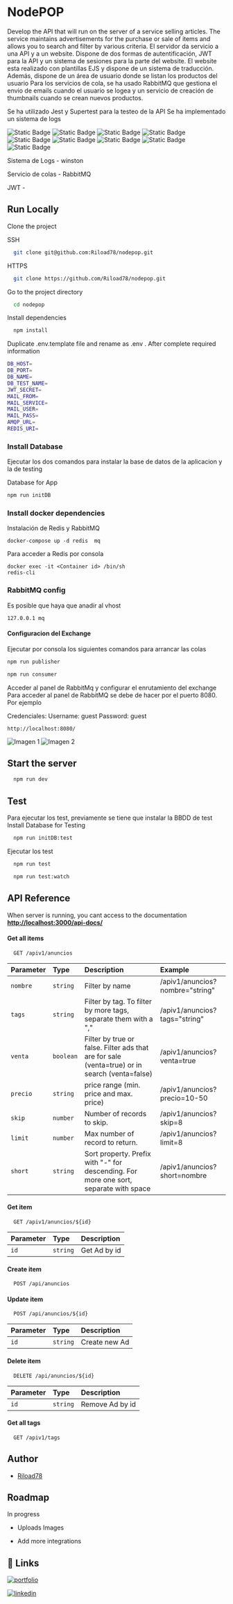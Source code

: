 
# NodePOP

Develop the API that will run on the server of a service selling articles. The service maintains advertisements for the purchase or sale of items and allows you to search and filter by various criteria. El servidor da servicio a una API y a un website.
Dispone de dos formas de autentificación, JWT para la API y un sistema de sesiones para la parte del website.
El website esta realizado con plantillas EJS y dispone de un sistema de traducción. Además, dispone de un área de usuario donde se listan los productos del usuario 
Para los servicios de cola, se ha usado RabbitMQ que gestiona el envio de emails cuando el usuario se logea y un servicio de creación de thumbnails cuando se crean nuevos productos.

Se ha utilizado Jest y Supertest para la testeo de la API
Se ha implementado un sistema de logs


![Static Badge](https://img.shields.io/badge/NODE-8A2BE2)
![Static Badge](https://img.shields.io/badge/EXPRESS-94E33B)
![Static Badge](https://img.shields.io/badge/MONGO-EDCE72)
![Static Badge](https://img.shields.io/badge/EJS-F679FC)
![Static Badge](https://img.shields.io/badge/SWAGEER-BD415B)
![Static Badge](https://img.shields.io/badge/EJS-BD415B)
![Static Badge](https://img.shields.io/badge/JWT)
![Static Badge](https://img.shields.io/badge/JEST)
![Static Badge](https://img.shields.io/badge/SUPERTEST)



Sistema de Logs - winston

Servicio de colas - RabbitMQ

JWT - 

## Run Locally

Clone the project

SSH
```bash
  git clone git@github.com:Riload78/nodepop.git
```
HTTPS
```bash
  git clone https://github.com/Riload78/nodepop.git
```

Go to the project directory

```bash
  cd nodepop
```

Install dependencies

```bash
  npm install
```

Duplicate .env.template file and rename as .env . After complete required information 

```bash
DB_HOST=
DB_PORT=
DB_NAME=
DB_TEST_NAME=
JWT_SECRET=
MAIL_FROM=
MAIL_SERVICE=
MAIL_USER=
MAIL_PASS=
AMQP_URL=
REDIS_URI=
```

### Install Database

Ejecutar los dos comandos para instalar la base de datos de la aplicacion y la de testing

Database for App
```bash
npm run initDB
```

### Install docker dependencies
Instalación de Redis y RabbitMQ
````
docker-compose up -d redis  mq
````
Para acceder a Redis por consola
````
docker exec -it <Container id> /bin/sh
redis-cli
````
### RabbitMQ config
Es posible que haya que anadir al vhost
```
127.0.0.1 mq
```
#### Configuracion del Exchange
Ejecutar por consola los siguientes comandos para arrancar las colas

```bash
npm run publisher
```
```bash
npm run consumer
```
Acceder al panel de RabbitMq y configurar el enrutamiento del exchange
Para acceder al panel de RabbitMQ se debe de hacer por el puerto 8080. Por ejemplo

Credenciales:
Username: guest
Password: guest
````
http://localhost:8080/
````

![Imagen 1](https://raw.githubusercontent.com/Riload78/nodepop/main/asset-github/exchange.png)
![Imagen 2](https://raw.githubusercontent.com/Riload78/nodepop/main/asset-github/queue.png)

## Start the server

```bash
  npm run dev
```

## Test

Para ejecutar los test, previamente se tiene que instalar la BBDD de test
Install Database for Testing
```bash
  npm run initDB:test
```
Ejecutar los test
```bash
  npm run test
```
```bash
  npm run test:watch
```


## API Reference
When server is running, you cant access to the documentation **[http://localhost:3000/api-docs/](http://localhost:3000/api-docs/#/Anuncios/getAnuncios)** 

#### Get all items

```http
  GET /apiv1/anuncios
```

| Parameter | Type     | Description                                                                                  | Example                         |
| :-------- | :------- | :------------------------------------------------------------------------------------------- |:------------------------------- |
| `nombre`  | `string` | Filter by name                                                                               | /apiv1/anuncios?nombre="string" |
| `tags`    | `string` | Filter by tag. To filter by more tags, separate them with a ","                              | /apiv1/anuncios?tags="string"   |
| `venta`   | `boolean`| Filter by true or false. Filter ads that are for sale (venta=true) or in search (venta=false)| /apiv1/anuncios?venta=true      |
| `precio ` | `string` | price range (min. price and max. price)                                                      | /apiv1/anuncios?precio=10-50    |
| `skip `   | `number` | Number of records to skip.                                                                   | /apiv1/anuncios?skip=8          |
| `limit `  | `number` | Max number of record to return.                                                              | /apiv1/anuncios?limit=8         |
| `short `  | `string` | Sort property. Prefix with "-" for descending. For more one sort, separate with space        | /apiv1/anuncios?short=nombre    |


#### Get item

```http
  GET /apiv1/anuncios/${id}
```

| Parameter | Type     | Description                       |
| :-------- | :------- | :-------------------------------- |
| `id`      | `string` | Get Ad by id                     |


#### Create item

```http
  POST /api/anuncios
```


#### Update item

```http
  POST /api/anuncios/${id}
```

| Parameter | Type     | Description                       |
| :-------- | :------- | :-------------------------------- |
| `id`      | `string` | Create new Ad                     |

#### Delete item

```http
  DELETE /api/anuncios/${id}
```

| Parameter | Type     | Description                       |
| :-------- | :------- | :-------------------------------- |
| `id`      | `string` | Remove Ad by id                        |


#### Get all tags

```http
  GET /apiv1/tags
```



## Author

- [Riload78](https://github.com/Riload78)



## Roadmap
In progress
- Uploads Images

- Add more integrations


## 🔗 Links
[![portfolio](https://img.shields.io/badge/my_portfolio-000?style=for-the-badge&logo=ko-fi&logoColor=white)](https://riload78.github.io/portfolio/)

[![linkedin](https://img.shields.io/badge/linkedin-0A66C2?style=for-the-badge&logo=linkedin&logoColor=white)](https://www.linkedin.com/)


